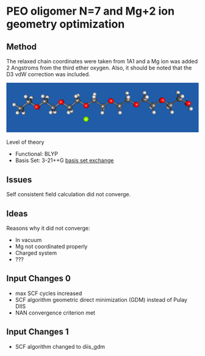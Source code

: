 # PEO oligomer N=7 and Mg+2 ion geometry optimization

## Method
The relaxed chain coordinates were taken from 1A1 and a Mg ion was added 2 Angstroms from the third ether oxygen. Also, it should be noted that the D3 vdW correction was included.

![1A2 image](https://github.com/wood-b/CompBook/blob/master/screenshots/071315_10.10.28.png?raw=true)

Level of theory
* Functional: BLYP 
* Basis Set: 3-21++G [basis set exchange](https://bse.pnl.gov/bse/portal)

## Issues
Self consistent field calculation did not converge.

## Ideas
Reasons why it did not converge:
* In vacuum
* Mg not coordinated properly
* Charged system
* ???

## Input Changes 0
* max SCF cycles increased
* SCF algorithm geometric direct minimization (GDM) instead of Pulay DIIS
* NAN convergence criterion met 

## Input Changes 1
* SCF algorithm changed to diis_gdm
